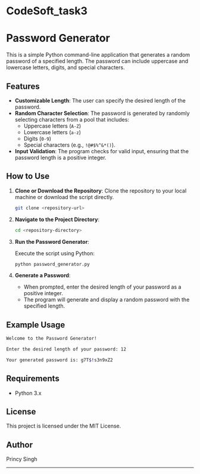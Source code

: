 # CodeSoft_task3

# Password Generator

This is a simple Python command-line application that generates a random password of a specified length. The password can include uppercase and lowercase letters, digits, and special characters.

## Features

- **Customizable Length**: The user can specify the desired length of the password.
- **Random Character Selection**: The password is generated by randomly selecting characters from a pool that includes:
  - Uppercase letters (`A-Z`)
  - Lowercase letters (`a-z`)
  - Digits (`0-9`)
  - Special characters (e.g., `!@#$%^&*()`).
- **Input Validation**: The program checks for valid input, ensuring that the password length is a positive integer.

## How to Use

1. **Clone or Download the Repository**: Clone the repository to your local machine or download the script directly.

   ```bash
   git clone <repository-url>
   ```

2. **Navigate to the Project Directory**:

   ```bash
   cd <repository-directory>
   ```

3. **Run the Password Generator**:

   Execute the script using Python:

   ```bash
   python password_generator.py
   ```

4. **Generate a Password**:

   - When prompted, enter the desired length of your password as a positive integer.
   - The program will generate and display a random password with the specified length.

## Example Usage

```bash
Welcome to the Password Generator!

Enter the desired length of your password: 12

Your generated password is: g7T$!s3n9xZ2
```

## Requirements

- Python 3.x

## License

This project is licensed under the MIT License.

## Author

Princy Singh

---